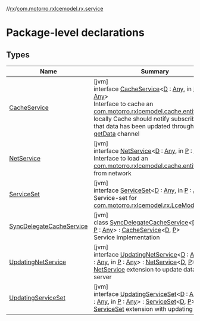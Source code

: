 //[rx](../../index.md)/[com.motorro.rxlcemodel.rx.service](index.md)

# Package-level declarations

## Types

| Name | Summary |
|---|---|
| [CacheService](-cache-service/index.md) | [jvm]<br>interface [CacheService](-cache-service/index.md)&lt;[D](-cache-service/index.md) : [Any](https://kotlinlang.org/api/latest/jvm/stdlib/kotlin/-any/index.html), in [P](-cache-service/index.md) : [Any](https://kotlinlang.org/api/latest/jvm/stdlib/kotlin/-any/index.html)&gt;<br>Interface to cache an [com.motorro.rxlcemodel.cache.entity.Entity](../../../cache/cache/com.motorro.rxlcemodel.cache.entity/-entity/index.md) locally Cache should notify subscribers that data has been updated through [getData](-cache-service/get-data.md) channel |
| [NetService](-net-service/index.md) | [jvm]<br>interface [NetService](-net-service/index.md)&lt;[D](-net-service/index.md) : [Any](https://kotlinlang.org/api/latest/jvm/stdlib/kotlin/-any/index.html), in [P](-net-service/index.md) : [Any](https://kotlinlang.org/api/latest/jvm/stdlib/kotlin/-any/index.html)&gt;<br>Interface to load an [com.motorro.rxlcemodel.cache.entity.Entity](../../../cache/cache/com.motorro.rxlcemodel.cache.entity/-entity/index.md) from network |
| [ServiceSet](-service-set/index.md) | [jvm]<br>interface [ServiceSet](-service-set/index.md)&lt;[D](-service-set/index.md) : [Any](https://kotlinlang.org/api/latest/jvm/stdlib/kotlin/-any/index.html), in [P](-service-set/index.md) : [Any](https://kotlinlang.org/api/latest/jvm/stdlib/kotlin/-any/index.html)&gt;<br>Service-set for [com.motorro.rxlcemodel.rx.LceModel](../com.motorro.rxlcemodel.rx/-lce-model/index.md) |
| [SyncDelegateCacheService](-sync-delegate-cache-service/index.md) | [jvm]<br>class [SyncDelegateCacheService](-sync-delegate-cache-service/index.md)&lt;[D](-sync-delegate-cache-service/index.md) : [Any](https://kotlinlang.org/api/latest/jvm/stdlib/kotlin/-any/index.html), [P](-sync-delegate-cache-service/index.md) : [Any](https://kotlinlang.org/api/latest/jvm/stdlib/kotlin/-any/index.html)&gt; : [CacheService](-cache-service/index.md)&lt;[D](-sync-delegate-cache-service/index.md), [P](-sync-delegate-cache-service/index.md)&gt; <br>Service implementation |
| [UpdatingNetService](-updating-net-service/index.md) | [jvm]<br>interface [UpdatingNetService](-updating-net-service/index.md)&lt;[D](-updating-net-service/index.md) : [Any](https://kotlinlang.org/api/latest/jvm/stdlib/kotlin/-any/index.html), in [U](-updating-net-service/index.md) : [Any](https://kotlinlang.org/api/latest/jvm/stdlib/kotlin/-any/index.html), in [P](-updating-net-service/index.md) : [Any](https://kotlinlang.org/api/latest/jvm/stdlib/kotlin/-any/index.html)&gt; : [NetService](-net-service/index.md)&lt;[D](-updating-net-service/index.md), [P](-updating-net-service/index.md)&gt; <br>[NetService](-net-service/index.md) extension to update data on server |
| [UpdatingServiceSet](-updating-service-set/index.md) | [jvm]<br>interface [UpdatingServiceSet](-updating-service-set/index.md)&lt;[D](-updating-service-set/index.md) : [Any](https://kotlinlang.org/api/latest/jvm/stdlib/kotlin/-any/index.html), in [U](-updating-service-set/index.md) : [Any](https://kotlinlang.org/api/latest/jvm/stdlib/kotlin/-any/index.html), in [P](-updating-service-set/index.md) : [Any](https://kotlinlang.org/api/latest/jvm/stdlib/kotlin/-any/index.html)&gt; : [ServiceSet](-service-set/index.md)&lt;[D](-updating-service-set/index.md), [P](-updating-service-set/index.md)&gt; <br>[ServiceSet](-service-set/index.md) extension with updating [net](-updating-service-set/net.md) |
